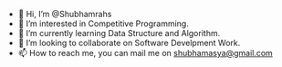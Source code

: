 - 👋 Hi, I’m @Shubhamrahs
- 👀 I’m interested in Competitive Programming.
- 🌱 I’m currently learning Data Structure and Algorithm.
- 💞️ I’m looking to collaborate on Software Develpment Work.
- 📫 How to reach me, you can mail me on shubhamasya@gmail.com

<!---
Shubhamrahs/Shubhamrahs is a ✨ special ✨ repository because its `README.md` (this file) appears on your GitHub profile.
You can click the Preview link to take a look at your changes.
--->
